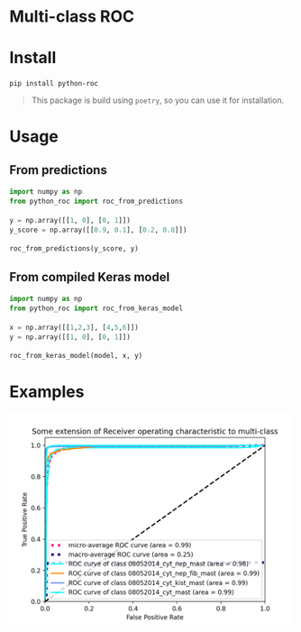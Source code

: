 # Multi-class ROC

# Install

`pip install python-roc`

> This package is build using `poetry`, so you can use it for installation.

# Usage

## From predictions

```python
import numpy as np
from python_roc import roc_from_predictions

y = np.array([[1, 0], [0, 1]])
y_score = np.array([[0.9, 0.1], [0.2, 0.8]])

roc_from_predictions(y_score, y)
```

## From compiled Keras model

```python
import numpy as np
from python_roc import roc_from_keras_model

x = np.array([[1,2,3], [4,5,6]])
y = np.array([[1, 0], [0, 1]])

roc_from_keras_model(model, x, y)
```

# Examples

![](./assets/roc-92.png)
